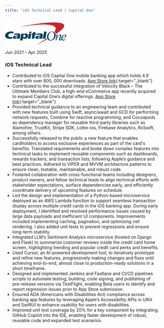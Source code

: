```yaml
---
title: "iOS Technical Lead | Capital One"
---
```


<img src="/assets/logos/c1.png" width=200 alt="logo" />

_Jun 2021 – Apr 2025_

### iOS Technical Lead

- Contributed to iOS Capital One mobile banking app which holds 4.9 stars with over 800, 000 downloads. [App Store link][download]{:target="\_blank"}
- Contributed to the successful integration of Velocity Black – The Ultimate Members Club, a high-end eCommerce app recently acquired to expand Capital One’s digital offerings. [App Store link][download-vb]{:target="\_blank"}
- Provided technical guidance to an engineering team and contributed with new features built using Swift, async/await and GCD for performing network requests, Combine for reactive programming, and Cocoapods as dependency manager for reusable third-party libraries such as Alamofire, TrustKit, Stripe SDK, Lottie-ios, Firebase Analytics, RxSwift, among others.
- Successfully released to the public a new feature that enables cardholders to access exclusive experiences as part of the card's benefits. Translated requirements and broke down complex features into technical tasks to implement reusable components such as dashboards, rewards trackers, and transaction lists, following Apple’s guidance and best practices. Adhered to VIPER and MVVM architecture patterns to ensure clean, testable, maintainable, and robust code.
- Fostered collaboration with cross-functional teams including designers, product owners, and fellow technical leads to align technical efforts with stakeholder expectations, surface dependencies early, and efficiently coordinate delivery of upcoming features on schedule.
- Led the design and implementation of a Python-based microservice deployed as an AWS Lambda function to support seamless transaction display across multiple credit cards in the iOS banking app. During early deployment, I identified and resolved performance issues caused by large data payloads and inefficient UI components. Improvements included implementing caching, pagination, and optimizing cell rendering. I also added unit tests to prevent regressions and ensure long-term stability.
- Integrated LLM’s Sentiment Analysis microservice (hosted on Django and Flask) to summarize customer reviews inside the credit card home screen, highlighting trending and popular credit card perks and benefits.
- Used Cursor, an AI-powered development tool, to iteratively prototype and refine new features, progressively making changes and fixes until achieving end-to-end, almost close to production-ready solutions in a short timeframe.
- Designed and implemented Jenkins and Fastlane and CI/CD pipelines scripts to automate testing, building, code signing, and publishing of pre-release versions via TestFlight, enabling Beta users to identify and report regression issues prior to App Store submission.
- Ensured ADA (Americans with Disabilities Act) compliance across banking app features by leveraging Apple’s Accessibility APIs in UIKit and SwiftUI to enhance usability for users with disabilities.
- Improved unit test coverage by 20% for a key component by integrating GitHub Copilot into the IDE, enabling faster development of robust, reusable code and expanded test scenarios.

[download]: https://apps.apple.com/us/app/capital-one-mobile/id407558537
[download-vb]: https://apps.apple.com/us/app/velocity-black/id1460676182
